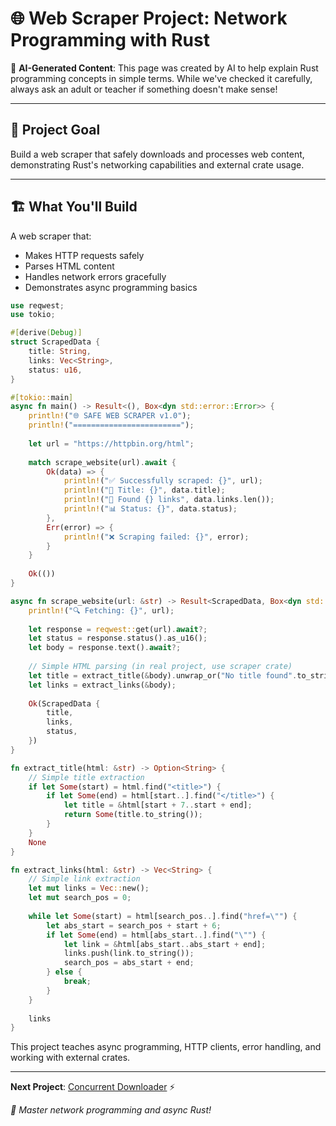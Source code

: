 # 🌐 Web Scraper Project: Network Programming with Rust

🤖 **AI-Generated Content**: This page was created by AI to help explain Rust programming concepts in simple terms. While we've checked it carefully, always ask an adult or teacher if something doesn't make sense!

---

## 🎯 Project Goal

Build a web scraper that safely downloads and processes web content, demonstrating Rust's networking capabilities and external crate usage.

---

## 🏗️ What You'll Build

A web scraper that:
- Makes HTTP requests safely
- Parses HTML content
- Handles network errors gracefully
- Demonstrates async programming basics

```rust
use reqwest;
use tokio;

#[derive(Debug)]
struct ScrapedData {
    title: String,
    links: Vec<String>,
    status: u16,
}

#[tokio::main]
async fn main() -> Result<(), Box<dyn std::error::Error>> {
    println!("🌐 SAFE WEB SCRAPER v1.0");
    println!("========================");
    
    let url = "https://httpbin.org/html";
    
    match scrape_website(url).await {
        Ok(data) => {
            println!("✅ Successfully scraped: {}", url);
            println!("📄 Title: {}", data.title);
            println!("🔗 Found {} links", data.links.len());
            println!("📊 Status: {}", data.status);
        },
        Err(error) => {
            println!("❌ Scraping failed: {}", error);
        }
    }
    
    Ok(())
}

async fn scrape_website(url: &str) -> Result<ScrapedData, Box<dyn std::error::Error>> {
    println!("🔍 Fetching: {}", url);
    
    let response = reqwest::get(url).await?;
    let status = response.status().as_u16();
    let body = response.text().await?;
    
    // Simple HTML parsing (in real project, use scraper crate)
    let title = extract_title(&body).unwrap_or("No title found".to_string());
    let links = extract_links(&body);
    
    Ok(ScrapedData {
        title,
        links,
        status,
    })
}

fn extract_title(html: &str) -> Option<String> {
    // Simple title extraction
    if let Some(start) = html.find("<title>") {
        if let Some(end) = html[start..].find("</title>") {
            let title = &html[start + 7..start + end];
            return Some(title.to_string());
        }
    }
    None
}

fn extract_links(html: &str) -> Vec<String> {
    // Simple link extraction
    let mut links = Vec::new();
    let mut search_pos = 0;
    
    while let Some(start) = html[search_pos..].find("href=\"") {
        let abs_start = search_pos + start + 6;
        if let Some(end) = html[abs_start..].find("\"") {
            let link = &html[abs_start..abs_start + end];
            links.push(link.to_string());
            search_pos = abs_start + end;
        } else {
            break;
        }
    }
    
    links
}
```

This project teaches async programming, HTTP clients, error handling, and working with external crates.

---

**Next Project**: [Concurrent Downloader](./concurrent-downloader) ⚡

*🦀 Master network programming and async Rust!*
